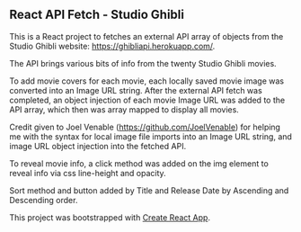 ## React API Fetch - Studio Ghibli

This is a React project to fetches an external API array of objects from the Studio Ghibli website: https://ghibliapi.herokuapp.com/.

The API brings various bits of info from the twenty Studio Ghibli movies.

To add movie covers for each movie, each locally saved movie image was converted into an Image URL string. After the external API fetch was completed, an object injection of each movie Image URL was added to the API array, which then was array mapped to display all movies.

Credit given to Joel Venable (https://github.com/JoelVenable) for helping me with the syntax for local image file imports into an Image URL string, and image URL object injection into the fetched API.

To reveal movie info, a click method was added on the img element to reveal info via css line-height and opacity.

Sort method and button added by Title and Release Date by Ascending and Descending order.

This project was bootstrapped with [Create React App](https://github.com/facebookincubator/create-react-app).

